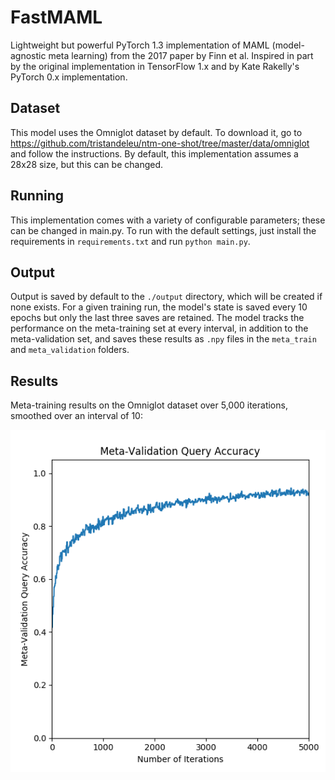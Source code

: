# FastMAML
Lightweight but powerful PyTorch 1.3 implementation of MAML (model-agnostic meta learning) from the 2017 paper by Finn et al. Inspired in part by the original implementation in TensorFlow 1.x and by Kate Rakelly's PyTorch 0.x implementation.

## Dataset

This model uses the Omniglot dataset by default. To download it, go to https://github.com/tristandeleu/ntm-one-shot/tree/master/data/omniglot and follow the instructions. By default, this implementation assumes a 28x28 size, but this can be changed.

## Running 

This implementation comes with a variety of configurable parameters; these can be changed in main.py. To run with the default settings, just install the requirements in `requirements.txt` and run `python main.py`.

## Output

Output is saved by default to the `./output` directory, which will be created if none exists. For a given training run, the model's state is saved every 10 epochs but only the last three saves are retained. The model tracks the performance on the meta-training set at every interval, in addition to the meta-validation set, and saves these results as `.npy` files in the `meta_train` and `meta_validation` folders. 

## Results

Meta-training results on the Omniglot dataset over 5,000 iterations, smoothed over an interval of 10:


![Alt text](graphs/meta_validation_query_accuracy.png?raw=true "Title")